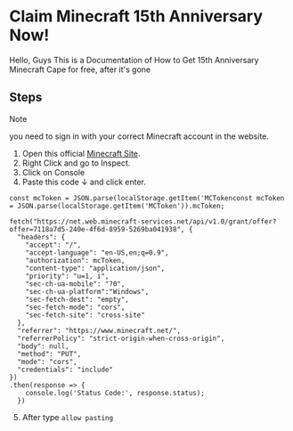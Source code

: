 # Claim Minecraft 15th Anniversary Now!
Hello, Guys This is a Documentation of How to Get 15th Anniversary Minecraft Cape for free, after it's gone

## Steps
> [!NOTE]
> you need to sign in with your correct Minecraft account in the website.

1. Open this official [Minecraft Site](https://www.minecraft.net/en-us/15th-anniversary).
2. Right Click and go to Inspect.
3. Click on Console
4. Paste this code ↓ and click enter.

```
const mcToken = JSON.parse(localStorage.getItem('MCTokenconst mcToken = JSON.parse(localStorage.getItem('MCToken')).mcToken;
 
fetch("https://net.web.minecraft-services.net/api/v1.0/grant/offer?offer=7118a7d5-240e-4f6d-8959-5269ba041938", {
  "headers": {
    "accept": "/",
    "accept-language": "en-US,en;q=0.9",
    "authorization": mcToken,
    "content-type": "application/json",
    "priority": "u=1, i",
    "sec-ch-ua-mobile": "?0",
    "sec-ch-ua-platform":"Windows",
    "sec-fetch-dest": "empty",
    "sec-fetch-mode": "cors",
    "sec-fetch-site": "cross-site"
  },
  "referrer": "https://www.minecraft.net/",
  "referrerPolicy": "strict-origin-when-cross-origin",
  "body": null,
  "method": "PUT",
  "mode": "cors",
  "credentials": "include"
})
.then(response => {
    console.log('Status Code:', response.status);
  })

```
5. After type `allow pasting`
   

